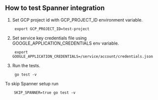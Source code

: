 
## How to test Spanner integration

1. Set GCP project id with GCP_PROJECT_ID environment variable.

        export GCP_PROJECT_ID=test-project

1. Set service key credentials file using GOOGLE_APPLICATION_CREDENTIALS env variable.

        export GOOGLE_APPLICATION_CREDENTIALS=/service/account/credentials.json

1. Run the tests.

        go test -v

To skip Spanner setup run

        SKIP_SPANNER=true go test -v
